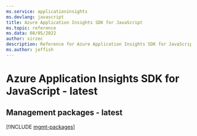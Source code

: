 ```yaml
---
ms.service: applicationinsights
ms.devlang: javascript
title: Azure Application Insights SDK for JavaScript
ms.topic: reference
ms.data: 08/05/2022
author: xirzec
description: Reference for Azure Application Insights SDK for JavaScript
ms.author: jeffish
---
```

# Azure Application Insights SDK for JavaScript - latest

## Management packages - latest
[!INCLUDE [mgmt-packages](application-insights-mgmt-index.md)]